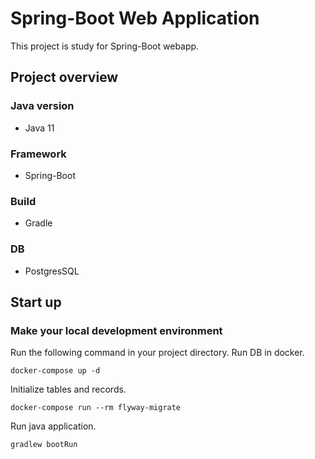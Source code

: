 # Spring-Boot Web Application

This project is study for Spring-Boot webapp.

## Project overview

### Java version

* Java 11

### Framework

* Spring-Boot

### Build

* Gradle

### DB

* PostgresSQL

## Start up

### Make your local development environment

Run the following command in your project directory.
Run DB in docker.

```shell
docker-compose up -d
```

Initialize tables and records.

```shell
docker-compose run --rm flyway-migrate
```

Run java application.

```shell
gradlew bootRun
```
